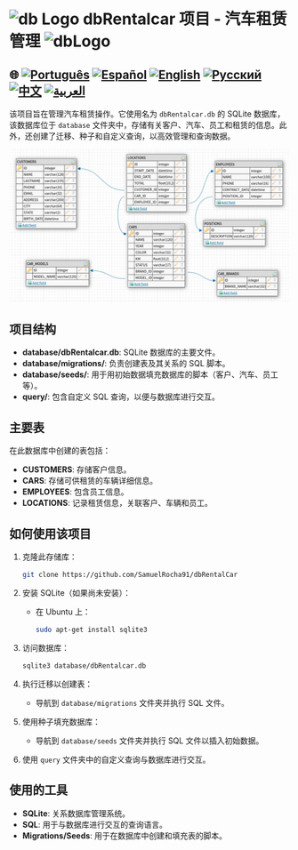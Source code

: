 # <img src="https://cdn.icon-icons.com/icons2/494/PNG/512/database_icon-icons.com_48316.png" alt="db Logo" width="52" height="30" /> dbRentalcar 项目 - 汽车租赁管理 <img src="https://cdn.icon-icons.com/icons2/494/PNG/512/database_icon-icons.com_48316.png" alt="dbLogo" width="52" height="30" />

## 🌐 [![Português](https://img.shields.io/badge/Português-green)](https://github.com/SamuelRocha91/dbRentalCar/blob/main/README.md) [![Español](https://img.shields.io/badge/Español-yellow)](https://github.com/SamuelRocha91/dbRentalCar/blob/main/README_es.md) [![English](https://img.shields.io/badge/English-blue)](https://github.com/SamuelRocha91/dbRentalCar/blob/main/README_en.md) [![Русский](https://img.shields.io/badge/Русский-lightgrey)](https://github.com/SamuelRocha91/dbRentalCar/blob/main/README_ru.md) [![中文](https://img.shields.io/badge/中文-red)](https://github.com/SamuelRocha91/dbRentalCar/blob/main/README_ch.md) [![العربية](https://img.shields.io/badge/العربية-orange)](https://github.com/SamuelRocha91/dbRentalCar/blob/main/README_ar.md)

该项目旨在管理汽车租赁操作。它使用名为 `dbRentalcar.db` 的 SQLite 数据库，该数据库位于 `database` 文件夹中，存储有关客户、汽车、员工和租赁的信息。此外，还创建了迁移、种子和自定义查询，以高效管理和查询数据。

![图示](./images/diagrama.png)

## 项目结构

- **database/dbRentalcar.db**: SQLite 数据库的主要文件。
- **database/migrations/**: 负责创建表及其关系的 SQL 脚本。
- **database/seeds/**: 用于用初始数据填充数据库的脚本（客户、汽车、员工等）。
- **query/**: 包含自定义 SQL 查询，以便与数据库进行交互。

## 主要表

在此数据库中创建的表包括：

- **CUSTOMERS**: 存储客户信息。
- **CARS**: 存储可供租赁的车辆详细信息。
- **EMPLOYEES**: 包含员工信息。
- **LOCATIONS**: 记录租赁信息，关联客户、车辆和员工。

## 如何使用该项目

1. 克隆此存储库：
   ```bash
   git clone https://github.com/SamuelRocha91/dbRentalCar
   ```

2. 安装 SQLite（如果尚未安装）：
   - 在 Ubuntu 上：
     ```bash
     sudo apt-get install sqlite3
     ```

3. 访问数据库：
   ```bash
   sqlite3 database/dbRentalcar.db
   ```

4. 执行迁移以创建表：
   - 导航到 `database/migrations` 文件夹并执行 SQL 文件。

5. 使用种子填充数据库：
   - 导航到 `database/seeds` 文件夹并执行 SQL 文件以插入初始数据。

6. 使用 `query` 文件夹中的自定义查询与数据库进行交互。

## 使用的工具

- **SQLite**: 关系数据库管理系统。
- **SQL**: 用于与数据库进行交互的查询语言。
- **Migrations/Seeds**: 用于在数据库中创建和填充表的脚本。

